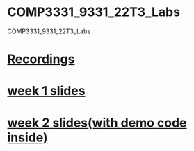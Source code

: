 # COMP3331_9331_22T3_Labs
COMP3331_9331_22T3_Labs
# [Recordings](https://www.youtube.com/playlist?list=PL62Uy8LvT4FZjh1fCz9oeLAr9wmlfZJKD)  
# [week 1 slides](https://github.com/lrlrlrlr/COMP3331_9331_22T3_Labs/blob/main/week2-lab1.pdf)
# [week 2 slides(with demo code inside)](https://github.com/lrlrlrlr/COMP3331_9331_22T3_Labs/blob/main/week3-lab2.pdf)
